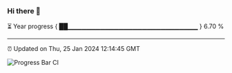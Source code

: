 ### Hi there 👋

⏳ Year progress { ██▁▁▁▁▁▁▁▁▁▁▁▁▁▁▁▁▁▁▁▁▁▁▁▁▁▁▁▁ } 6.70 %

---

⏰ Updated on Thu, 25 Jan 2024 12:14:45 GMT

![Progress Bar CI](https://github.com/Shyam-Makwana/GitHub-Actions-Demo/workflows/Progress%20Bar%20CI/badge.svg)
